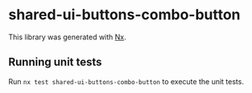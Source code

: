 # shared-ui-buttons-combo-button

This library was generated with [Nx](https://nx.dev).

## Running unit tests

Run `nx test shared-ui-buttons-combo-button` to execute the unit tests.
